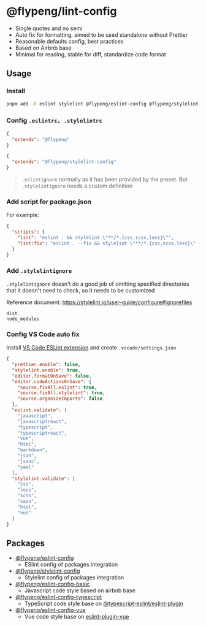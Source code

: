 # @flypeng/lint-config

- Single quotes and no semi
- Auto fix for formatting, aimed to be used standalone without Prettier
- Reasonable defaults config, best practices
- Based on Airbnb base
- Minimal for reading, stable for diff, standardize code format

## Usage

### Install

```bash
pnpm add -D eslint stylelint @flypeng/eslint-config @flypeng/stylelint-config
```

### Config `.eslintrc`、`.stylelintrc`

```json
{
  "extends": "@flypeng"
}
```

```json
{
  "extends": "@flypeng/stylelint-config"
}
```

> `.eslintignore` normally as it has been provided by the preset.  But `.stylelintignore` needs a custom definition

### Add script for package.json

For example:

```json
{
  "scripts": {
    "lint": "eslint . && stylelint \"**/*.{css,scss,less}\"",
    "lint:fix": "eslint . --fix && stylelint \"**/*.{css,scss,less}\" --fix"
  }
}
```

### Add `.stylelintignore`

`.stylelintignore` doesn't do a good job of omitting specified directories that it doesn't need to check, so it needs to be customized

Reference document: https://stylelint.io/user-guide/configure#ignorefiles

```
dist
node_modules
```



### Config VS Code auto fix

Install [VS Code ESLint extension](https://marketplace.visualstudio.com/items?itemName=dbaeumer.vscode-eslint) and create `.vscode/settings.json`

```json
{
  "prettier.enable": false,
  "stylelint.enable": true,
  "editor.formatOnSave": false,
  "editor.codeActionsOnSave": {
    "source.fixAll.eslint": true,
    "source.fixAll.stylelint": true,
    "source.organizeImports": false
  },
  "eslint.validate": [
    "javascript",
    "javascriptreact",
    "typescript",
    "typescriptreact",
    "vue",
    "html",
    "markdown",
    "json",
    "jsonc",
    "yaml"
  ],
  "stylelint.validate": [
    "css",
    "less",
    "scss",
    "sass",
    "html",
    "vue"
  ]
}
```
## Packages

- [@flypeng/eslint-config](https://github.com/flingyp/eslint-config/tree/main/packages/all)
  - ESlint config of packages integration
- [@flypeng/stylelint-config](https://github.com/flingyp/eslint-config/tree/main/packages/stylelint)
  - Stylelint config of packages integration
- [@flypeng/eslint-config-basic](https://github.com/flingyp/eslint-config/tree/main/packages/basic)
  - Javascript code style based on airbnb base
- [@flypeng/eslint-config-typescript](https://github.com/flingyp/eslint-config/tree/main/packages/typescript)
  - TypeScript code style base on [@typescript-eslint/eslint-plugin](https://github.com/typescript-eslint/typescript-eslint/tree/master/packages/eslint-plugin)
- [@flypeng/eslint-config-vue](https://github.com/flingyp/eslint-config/tree/main/packages/vue)
  - Vue code style base on [eslint-plugin-vue](https://eslint.vuejs.org/)
